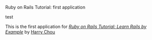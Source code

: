 Ruby on Rails Tutorial: first application

test
	
This is the first application for 
[*Ruby on Rails Tutorial: Learn Rails by Example*](http://railstutorial.org)
by [Harry Chou](http://www.harrychou.com/)
